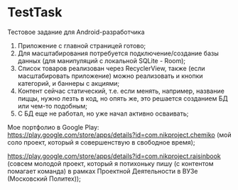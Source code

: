 # TestTask
Тестовое задание для Android-разработчика <br>
1. Приложение с главной страницей готово;
2. Для масштабирования потребуется подключение/создание базы данных (для манипуляций с локальной SQLite - Room);
3. Список товаров реализован через RecyclerView, также (если масштабировать приложение) можно реализовать и кнопки категорий, и баннеры с акциями;
4. Контент сейчас статический, т.е. если менять, например, название пиццы, нужно лезть в код, но опять же, это решается созданием БД или чем-то подобным;
5. С БД еще не работал, но уже начал активно осваивать; <br>

Мое портфолио в Google Play: <br>
https://play.google.com/store/apps/details?id=com.nikproject.chemiko (мой соло проект, который я совершенствую в свободное время);

https://play.google.com/store/apps/details?id=com.nikproject.raisinbook (совсем молодой проект, который я потихоньку пишу (с контентом помагает команда) в рамках Проектной Деятельности в ВУЗе (Московский Политех));
